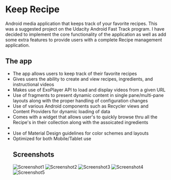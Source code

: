 # Keep Recipe
Android media application that keeps track of your favorite recipes. This was a suggested project on the Udacity Android Fast Track program. I have decided to implement the core functionality of the application as well as add some extra features to provide users with a complete Recipe management application.

## The app
<ul>
<li>The app allows users to keep track of their favorite recipes </li>
<li>Gives users the ability to create and view recipes, ingredients, and instructional videos</li>
<li>Makes use of ExoPlayer API to load and display videos from a given URL</li>
<li>Use of fragments to present dynamic content in single pane/multi-pane layouts along with the proper handling of configuration changes</li>
<li>Use of various Android components such as Recycler views and Content Providers for dynamic loading of data</li>
<li>Comes with a widget that allows user's to quickly browse thru all the Recipe's in their collection along with the assoicated ingredients<li>
<li>Use of Material Design guidelines for color schemes and layouts</li>
<li>Optimized for both Mobile/Tablet use</li>

## Screenshots

![Screenshot1](screenshots/screen_1.png) ![Screenshot2](screenshots/screen_2.png) ![Screenshot3](screenshots/screen_3.png)
![Screenshot4](screenshots/screen_4.png) ![Screenshot5](screenshots/screen_5.png) 




